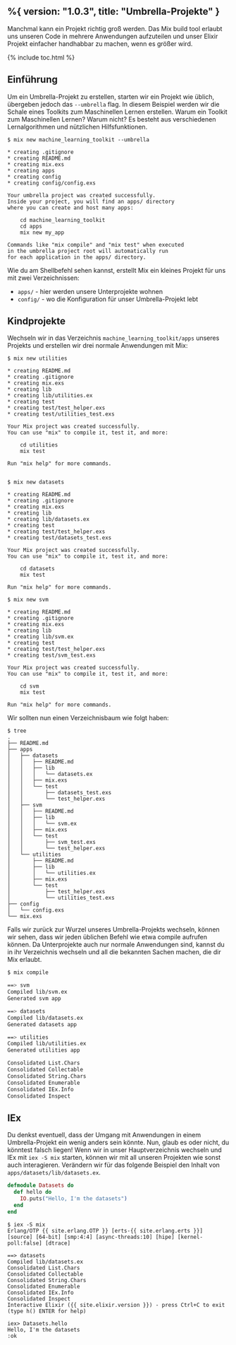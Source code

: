 %{
  version: "1.0.3",
  title: "Umbrella-Projekte"
}
---

Manchmal kann ein Projekt richtig groß werden. Das Mix build tool erlaubt uns unseren Code in mehrere Anwendungen aufzuteilen und unser Elixir Projekt einfacher handhabbar zu machen, wenn es größer wird.

{% include toc.html %}

## Einführung

Um ein Umbrella-Projekt zu erstellen, starten wir ein Projekt wie üblich, übergeben jedoch das `--umbrella` flag.
In diesem Beispiel werden wir die Schale eines Toolkits zum Maschinellen Lernen erstellen. Warum ein Toolkit zum Maschinellen Lernen? Warum nicht? Es besteht aus verschiedenen Lernalgorithmen und nützlichen Hilfsfunktionen.

```shell
$ mix new machine_learning_toolkit --umbrella

* creating .gitignore
* creating README.md
* creating mix.exs
* creating apps
* creating config
* creating config/config.exs

Your umbrella project was created successfully.
Inside your project, you will find an apps/ directory
where you can create and host many apps:

    cd machine_learning_toolkit
    cd apps
    mix new my_app

Commands like "mix compile" and "mix test" when executed
in the umbrella project root will automatically run
for each application in the apps/ directory.
```

Wie du am Shellbefehl sehen kannst, erstellt Mix ein kleines Projekt für uns mit zwei Verzeichnissen:

  - `apps/` - hier werden unsere Unterprojekte wohnen
  - `config/` - wo die Konfiguration für unser Umbrella-Projekt lebt

## Kindprojekte

Wechseln wir in das Verzeichnis `machine_learning_toolkit/apps` unseres Projekts und erstellen wir drei normale Anwendungen mit Mix:

```shell
$ mix new utilities

* creating README.md
* creating .gitignore
* creating mix.exs
* creating lib
* creating lib/utilities.ex
* creating test
* creating test/test_helper.exs
* creating test/utilities_test.exs

Your Mix project was created successfully.
You can use "mix" to compile it, test it, and more:

    cd utilities
    mix test

Run "mix help" for more commands.


$ mix new datasets

* creating README.md
* creating .gitignore
* creating mix.exs
* creating lib
* creating lib/datasets.ex
* creating test
* creating test/test_helper.exs
* creating test/datasets_test.exs

Your Mix project was created successfully.
You can use "mix" to compile it, test it, and more:

    cd datasets
    mix test

Run "mix help" for more commands.

$ mix new svm

* creating README.md
* creating .gitignore
* creating mix.exs
* creating lib
* creating lib/svm.ex
* creating test
* creating test/test_helper.exs
* creating test/svm_test.exs

Your Mix project was created successfully.
You can use "mix" to compile it, test it, and more:

    cd svm
    mix test

Run "mix help" for more commands.
```

Wir sollten nun einen Verzeichnisbaum wie folgt haben:

```shell
$ tree
.
├── README.md
├── apps
│   ├── datasets
│   │   ├── README.md
│   │   ├── lib
│   │   │   └── datasets.ex
│   │   ├── mix.exs
│   │   └── test
│   │       ├── datasets_test.exs
│   │       └── test_helper.exs
│   ├── svm
│   │   ├── README.md
│   │   ├── lib
│   │   │   └── svm.ex
│   │   ├── mix.exs
│   │   └── test
│   │       ├── svm_test.exs
│   │       └── test_helper.exs
│   └── utilities
│       ├── README.md
│       ├── lib
│       │   └── utilities.ex
│       ├── mix.exs
│       └── test
│           ├── test_helper.exs
│           └── utilities_test.exs
├── config
│   └── config.exs
└── mix.exs
```

Falls wir zurück zur Wurzel unseres Umbrella-Projekts wechseln, können wir sehen, dass wir jeden üblichen Befehl wie etwa compile aufrufen können. Da Unterprojekte auch nur normale Anwendungen sind, kannst du in ihr Verzeichnis wechseln und all die bekannten Sachen machen, die dir Mix erlaubt.

```bash
$ mix compile

==> svm
Compiled lib/svm.ex
Generated svm app

==> datasets
Compiled lib/datasets.ex
Generated datasets app

==> utilities
Compiled lib/utilities.ex
Generated utilities app

Consolidated List.Chars
Consolidated Collectable
Consolidated String.Chars
Consolidated Enumerable
Consolidated IEx.Info
Consolidated Inspect
```

## IEx

Du denkst eventuell, dass der Umgang mit Anwendungen in einem Umbrella-Projekt ein wenig anders sein könnte. Nun, glaub es oder nicht, du könntest falsch liegen! Wenn wir in unser Hauptverzeichnis wechseln und IEx mit `iex -S mix` starten, können wir mit all unseren Projekten wie sonst auch interagieren. Verändern wir für das folgende Beispiel den Inhalt von `apps/datasets/lib/datasets.ex`.

```elixir
defmodule Datasets do
  def hello do
    IO.puts("Hello, I'm the datasets")
  end
end
```

```shell
$ iex -S mix
Erlang/OTP {{ site.erlang.OTP }} [erts-{{ site.erlang.erts }}] [source] [64-bit] [smp:4:4] [async-threads:10] [hipe] [kernel-poll:false] [dtrace]

==> datasets
Compiled lib/datasets.ex
Consolidated List.Chars
Consolidated Collectable
Consolidated String.Chars
Consolidated Enumerable
Consolidated IEx.Info
Consolidated Inspect
Interactive Elixir ({{ site.elixir.version }}) - press Ctrl+C to exit (type h() ENTER for help)

iex> Datasets.hello
Hello, I'm the datasets
:ok
```
